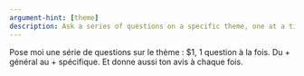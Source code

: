 ```yaml
---
argument-hint: [theme]
description: Ask a series of questions on a specific theme, one at a time
---
```


Pose moi une série de questions sur le thème : $1, 1 question à la fois. Du + général au + spécifique. Et donne aussi ton avis à chaque fois.